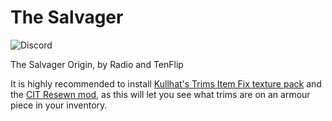 # The Salvager
![Discord](https://img.shields.io/discord/1367183170851831879?style=for-the-badge&logo=discord&logoColor=%23ffffff&label=Join%20the%20Discord!&labelColor=%235865f2&color=%2336373e)

The Salvager Origin, by Radio and TenFlip

It is highly recommended to install [Kullhat's Trims Item Fix texture pack](https://modrinth.com/resourcepack/trims_item_fix) and the [CIT Resewn mod](https://modrinth.com/mod/cit-resewn), as this will let you see what trims are on an armour piece in your inventory.
